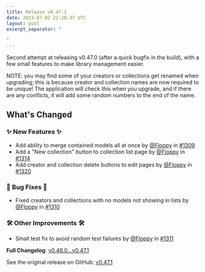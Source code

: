 ```yaml
---
title: Release v0.47.1
date: 2023-07-02 22:28:37 UTC
layout: post
excerpt_separator: "

"
---
```

Second attempt at releasing v0.47.0 (after a quick bugfix in the build), with a few small features to make library management easier. 

NOTE: you may find some of your creators or collections get renamed when upgrading; this is because creator and collection names are now required to be unique! The application will check this when you upgrade, and if there are any conflicts, it will add some random numbers to the end of the name.

## What's Changed
### ✨ New Features ✨
* Add ability to merge contained models all at once by [@Floppy](https://github.com/Floppy) in [#1309](https://github.com/Floppy/van_dam/pull/1309)
* Add a "New collection" button to collection list page by [@Floppy](https://github.com/Floppy) in [#1314](https://github.com/Floppy/van_dam/pull/1314)
* Add creator and collection delete buttons to edit pages by [@Floppy](https://github.com/Floppy) in [#1320](https://github.com/Floppy/van_dam/pull/1320)
### 🐛 Bug Fixes 🐛
* Fixed creators and collections with no models not showing in lists by [@Floppy](https://github.com/Floppy) in [#1310](https://github.com/Floppy/van_dam/pull/1310)
### 🛠️ Other Improvements 🛠️
* Small test fix to avoid random test failures by [@Floppy](https://github.com/Floppy) in [#1311](https://github.com/Floppy/van_dam/pull/1311)


**Full Changelog**: [v0.46.0...v0.47.1](https://github.com/Floppy/van_dam/compare/v0.46.0...v0.47.1)

See the original release on GitHub: [v0.47.1](https://github.com/manyfold3d/manyfold/releases/tag/v0.47.1)
